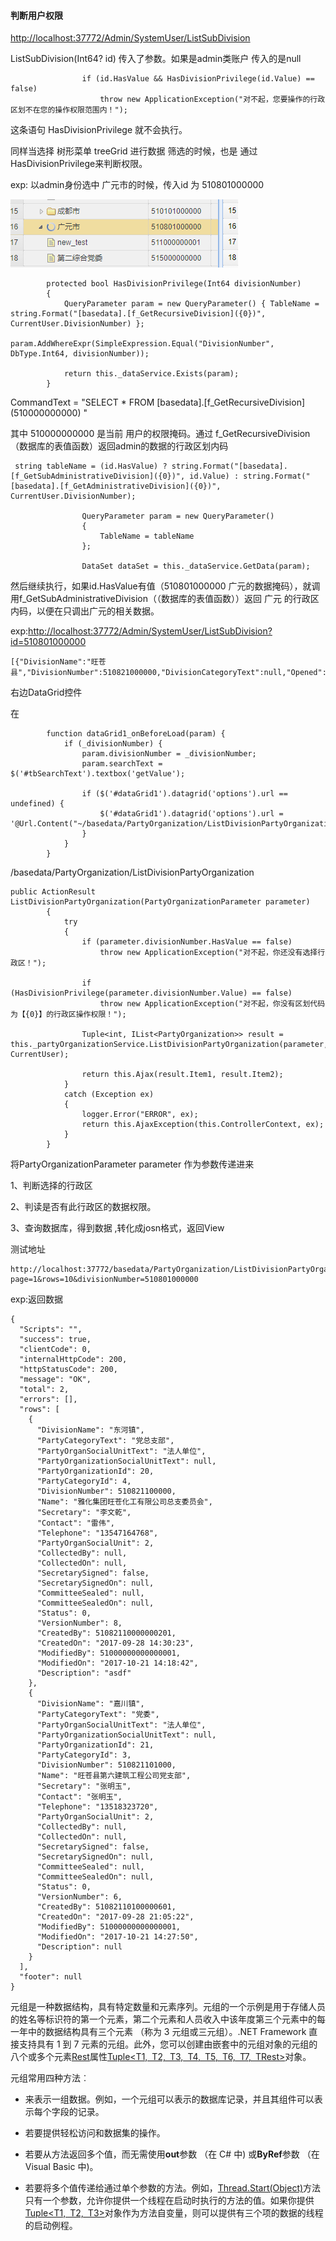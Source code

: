 #### 判断用户权限

[http://localhost:37772/Admin/SystemUser/ListSubDivision](http://localhost:37772/Admin/SystemUser/ListSubDivision)

ListSubDivision\(Int64? id\) 传入了参数。如果是admin类账户 传入的是null

```
                if (id.HasValue && HasDivisionPrivilege(id.Value) == false)
                    throw new ApplicationException("对不起，您要操作的行政区划不在您的操作权限范围内！");
```

这条语句 HasDivisionPrivilege 就不会执行。

同样当选择 树形菜单 treeGrid 进行数据 筛选的时候，也是 通过 HasDivisionPrivilege来判断权限。

exp: 以admin身份选中  广元市的时候，传入id 为 510801000000

![](/assets/TreeGridSelcet1.png)

```
        protected bool HasDivisionPrivilege(Int64 divisionNumber)
        {
            QueryParameter param = new QueryParameter() { TableName = string.Format("[basedata].[f_GetRecursiveDivision]({0})", CurrentUser.DivisionNumber) };
            param.AddWhereExpr(SimpleExpression.Equal("DivisionNumber", DbType.Int64, divisionNumber));

            return this._dataService.Exists(param);
        }
```

CommandText = "SELECT  \*  FROM \[basedata\].\[f\_GetRecursiveDivision\]\(510000000000\) "

其中 510000000000 是当前 用户的权限掩码。通过 f\_GetRecursiveDivision（数据库的表值函数）返回admin的数据的行政区划内码

```
 string tableName = (id.HasValue) ? string.Format("[basedata].[f_GetSubAdministrativeDivision]({0})", id.Value) : string.Format("[basedata].[f_GetAdministrativeDivision]({0})", CurrentUser.DivisionNumber);

                QueryParameter param = new QueryParameter()
                {
                    TableName = tableName
                };

                DataSet dataSet = this._dataService.GetData(param);
```

然后继续执行，如果id.HasValue有值（510801000000 广元的数据掩码），就调用f\_GetSubAdministrativeDivision（（数据库的表值函数））返回 广元 的行政区内码，以便在只调出广元的相关数据。

exp:[http://localhost:37772/Admin/SystemUser/ListSubDivision?id=510801000000](http://localhost:37772/Admin/SystemUser/ListSubDivision?id=510801000000)

```
[{"DivisionName":"旺苍县","DivisionNumber":510821000000,"DivisionCategoryText":null,"Opened":true,"state":"closed","Description":null}]
```

右边DataGrid控件

在

```
        function dataGrid1_onBeforeLoad(param) {
            if (_divisionNumber) {
                param.divisionNumber = _divisionNumber;
                param.searchText = $('#tbSearchText').textbox('getValue');

                if ($('#dataGrid1').datagrid('options').url == undefined) {
                    $('#dataGrid1').datagrid('options').url = '@Url.Content("~/basedata/PartyOrganization/ListDivisionPartyOrganization")';
                }
            }
        }
```

/basedata/PartyOrganization/ListDivisionPartyOrganization

```
public ActionResult ListDivisionPartyOrganization(PartyOrganizationParameter parameter)
        {
            try
            {
                if (parameter.divisionNumber.HasValue == false)
                    throw new ApplicationException("对不起，你还没有选择行政区！");

                if (HasDivisionPrivilege(parameter.divisionNumber.Value) == false)
                    throw new ApplicationException("对不起，你没有区划代码为【{0}】的行政区操作权限！");

                Tuple<int, IList<PartyOrganization>> result = this._partyOrganizationService.ListDivisionPartyOrganization(parameter, CurrentUser);

                return this.Ajax(result.Item1, result.Item2);
            }
            catch (Exception ex)
            {
                logger.Error("ERROR", ex);
                return this.AjaxException(this.ControllerContext, ex);
            }
        }
```

将PartyOrganizationParameter parameter 作为参数传递进来

1、判断选择的行政区

2、判读是否有此行政区的数据权限。

3、查询数据库，得到数据 ,转化成josn格式，返回View

测试地址

```
http://localhost:37772/basedata/PartyOrganization/ListDivisionPartyOrganization?page=1&rows=10&divisionNumber=510801000000
```

exp:返回数据

```
{
  "Scripts": "",
  "success": true,
  "clientCode": 0,
  "internalHttpCode": 200,
  "httpStatusCode": 200,
  "message": "OK",
  "total": 2,
  "errors": [],
  "rows": [
    {
      "DivisionName": "东河镇",
      "PartyCategoryText": "党总支部",
      "PartyOrganSocialUnitText": "法人单位",
      "PartyOrganizationSocialUnitText": null,
      "PartyOrganizationId": 20,
      "PartyCategoryId": 4,
      "DivisionNumber": 510821100000,
      "Name": "雅化集团旺苍化工有限公司总支委员会",
      "Secretary": "李文乾",
      "Contact": "雷伟",
      "Telephone": "13547164768",
      "PartyOrganSocialUnit": 2,
      "CollectedBy": null,
      "CollectedOn": null,
      "SecretarySigned": false,
      "SecretarySignedOn": null,
      "CommitteeSealed": null,
      "CommitteeSealedOn": null,
      "Status": 0,
      "VersionNumber": 8,
      "CreatedBy": 51082110000000201,
      "CreatedOn": "2017-09-28 14:30:23",
      "ModifiedBy": 51000000000000001,
      "ModifiedOn": "2017-10-21 14:18:42",
      "Description": "asdf"
    },
    {
      "DivisionName": "嘉川镇",
      "PartyCategoryText": "党委",
      "PartyOrganSocialUnitText": "法人单位",
      "PartyOrganizationSocialUnitText": null,
      "PartyOrganizationId": 21,
      "PartyCategoryId": 3,
      "DivisionNumber": 510821101000,
      "Name": "旺苍县第六建筑工程公司党支部",
      "Secretary": "张明玉",
      "Contact": "张明玉",
      "Telephone": "13518323720",
      "PartyOrganSocialUnit": 2,
      "CollectedBy": null,
      "CollectedOn": null,
      "SecretarySigned": false,
      "SecretarySignedOn": null,
      "CommitteeSealed": null,
      "CommitteeSealedOn": null,
      "Status": 0,
      "VersionNumber": 6,
      "CreatedBy": 51082110100000601,
      "CreatedOn": "2017-09-28 21:05:22",
      "ModifiedBy": 51000000000000001,
      "ModifiedOn": "2017-10-21 14:27:50",
      "Description": null
    }
  ],
  "footer": null
}
```





元组是一种数据结构，具有特定数量和元素序列。元组的一个示例是用于存储人员的姓名等标识符的第一个元素，第二个元素和人员收入中该年度第三个元素中的每一年中的数据结构具有三个元素 （称为 3 元组或三元组）。.NET Framework 直接支持具有 1 到 7 元素的元组。此外，您可以创建由嵌套中的元组对象的元组的八个或多个元素[Rest](https://msdn.microsoft.com/zh-cn/library/dd386918%28v=vs.110%29.aspx)属性[Tuple&lt;T1, T2, T3, T4, T5, T6, T7, TRest&gt;](https://msdn.microsoft.com/zh-cn/library/dd383325%28v=vs.110%29.aspx)对象。

元组常用四种方法︰

* 来表示一组数据。例如，一个元组可以表示的数据库记录，并且其组件可以表示每个字段的记录。

* 若要提供轻松访问和数据集的操作。

* 若要从方法返回多个值，而无需使用**out**参数 （在 C\# 中\) 或**ByRef**参数 （在 Visual Basic 中\)。

* 若要将多个值传递给通过单个参数的方法。例如，[Thread.Start\(Object\)](https://msdn.microsoft.com/zh-cn/library/6x4c42hc%28v=vs.110%29.aspx)方法只有一个参数，允许你提供一个线程在启动时执行的方法的值。如果你提供[Tuple&lt;T1, T2, T3&gt;](https://msdn.microsoft.com/zh-cn/library/dd387150%28v=vs.110%29.aspx)对象作为方法自变量，则可以提供有三个项的数据的线程的启动例程。



